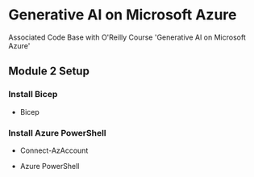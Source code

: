 # Generative AI on Microsoft Azure

Associated Code Base with O'Reilly Course 'Generative AI on Microsoft Azure'

## Module 2 Setup

### Install Bicep

- Bicep

### Install Azure PowerShell

- Connect-AzAccount

- Azure PowerShell